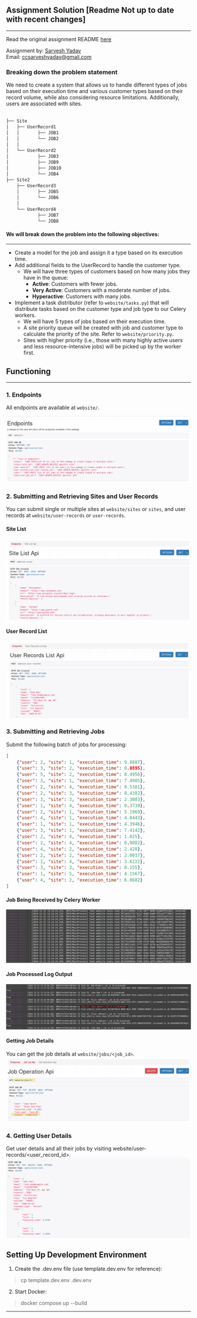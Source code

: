 ## Assignment Solution [Readme Not up to date with recent changes]
---
Read the original assignment README [here](./docs/README.md)

Assignment by: [Sarvesh Yadav](https://github.com/alexdeathway)  
Email: ccsarveshyadav@gmail.com

### Breaking down the problem statement

We need to create a system that allows us to handle different types of jobs based on their execution time and various customer types based on their record volume, while also considering resource limitations. Additionally, users are associated with sites.

```

├── Site
│   ├── UserRecord1
│   │  	    ├── JOB1
│   │       └── JOB2
│   │       
│   └── UserRecord2
│           ├── JOB3
│           ├── JOB9
│           ├── JOB10
│           └── JOB4
├── Site2
    ├── UserRecord3
    │  	    ├── JOB5
    │       └── JOB6
    │       
    └── UserRecord4
            ├── JOB7
            └── JOB8
```



#### We will break down the problem into the following objectives:
----
- Create a model for the job and assign it a type based on its execution time.
- Add additional fields to the UserRecord to handle the customer type.
  - We will have three types of customers based on how many jobs they have in the queue:
    - **Active**: Customers with fewer jobs.
    - **Very Active**: Customers with a moderate number of jobs.
    - **Hyperactive**: Customers with many jobs.
- Implement a task distributor (refer to `website/tasks.py`) that will distribute tasks based on the customer type and job type to our Celery workers.
  - We will have 5 types of jobs based on their execution time.
  - A site priority queue will be created with job and customer type to calculate the priority of the site. Refer to `website/priority.py`.
  - Sites with higher priority (i.e., those with many highly active users and less resource-intensive jobs) will be picked up by the worker first. 

## Functioning
---
### 1. Endpoints

All endpoints are available at `website/`.

![img](./docs/assets/almabase_screengrab_endpoints.png)

### 2. Submitting and Retrieving Sites and User Records

You can submit single or multiple sites at `website/sites` or `sites`, and user records at `website/user-records` or `user-records`.

#### Site List 
![img](./docs/assets/almabase_screengrab_sites.png)

#### User Record List
![img](./docs/assets/almabase_screengrab_userrecords.png)

### 3. Submitting and Retrieving Jobs 

Submit the following batch of jobs for processing:

```json
[
    {"user": 2, "site": 1, "execution_time": 9.8887},
    {"user": 3, "site": 2, "execution_time": 0.0895},
    {"user": 5, "site": 2, "execution_time": 8.4956},
    {"user": 3, "site": 1, "execution_time": 7.4985},
    {"user": 2, "site": 4, "execution_time": 8.5381},
    {"user": 2, "site": 3, "execution_time": 8.4382},
    {"user": 3, "site": 3, "execution_time": 2.3003},
    {"user": 1, "site": 4, "execution_time": 0.3739},
    {"user": 2, "site": 1, "execution_time": 5.1969},
    {"user": 4, "site": 1, "execution_time": 4.8443},
    {"user": 1, "site": 1, "execution_time": 4.3946},
    {"user": 3, "site": 1, "execution_time": 7.4142},
    {"user": 2, "site": 4, "execution_time": 1.025},
    {"user": 2, "site": 4, "execution_time": 0.9082},
    {"user": 4, "site": 2, "execution_time": 2.428},
    {"user": 2, "site": 2, "execution_time": 2.0037},
    {"user": 1, "site": 4, "execution_time": 3.6222},
    {"user": 3, "site": 3, "execution_time": 8.155},
    {"user": 1, "site": 5, "execution_time": 4.1567},
    {"user": 4, "site": 2, "execution_time": 6.8682}
]

```

#### Job Being Received by Celery Worker
![img](./docs/assets/almabase_screengrab_terminal_receiving_jobs.png)

#### Job Processed Log Output
![img](./docs/assets/almabase_screengrab_terminal_job_processed.png)

#### Getting Job Details
You can get the job details at `website/jobs/<job_id>`.
![img](./docs/assets/almabase_screengrab_job_detail.png)

### 4. Getting User Details
Get user details and all their jobs by visiting website/user-records/<user_record_id>.
![img](./docs/assets/almabase_screengrab_user_detail.png)

## Setting Up Development Environment

1. Create the .dev.env file (use template.dev.env for reference):

 >cp template.dev.env .dev.env

2. Start Docker:
> docker compose up --build

---

